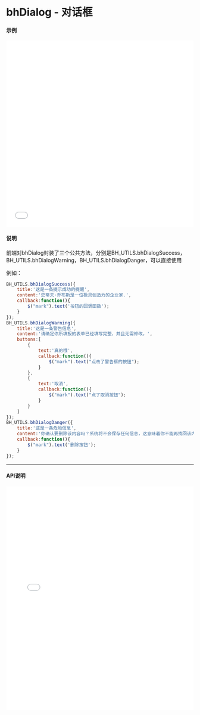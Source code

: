 # bhDialog - 对话框


#### 示例

<iframe width="100%" height="500" src="//jsrun.net/c4pKp/embedded/all/light/" allowfullscreen="allowfullscreen" frameborder="0"></iframe>

#### 说明
前端对bhDialog封装了三个公共方法，分别是BH_UTILS.bhDialogSuccess，BH_UTILS.bhDialogWarning，BH_UTILS.bhDialogDanger，可以直接使用

例如：
```js
BH_UTILS.bhDialogSuccess({
    title:'这是一条提示成功的提醒',
    content:'史蒂夫·乔布斯是一位极具创造力的企业家.',
    callback:function(){
        $("mark").text('按钮的回调函数');
    }
});
BH_UTILS.bhDialogWarning({
    title:'这是一条警告信息',
    content:'请确定你所填报的表单已经填写完整，并且无需修改。',
    buttons:[
        {
            text:'真的哦',
            callback:function(){
                $("mark").text("点击了警告框的按钮");
            }
        },
        {
            text:'取消',
            callback:function(){
                $("mark").text("点了取消按钮");
            }
        }
    ]
});
BH_UTILS.bhDialogDanger({
    title:'这是一条危险信息',
    content:'你确认要删除该内容吗？系统将不会保存任何信息，这意味着你不能再找回该内容。你确定吗？',
    callback:function(){
        $("mark").text('删除按钮');
    }
});
```


*****
#### API说明

<iframe width="100%" height="600" src="../black_hole/1.0/module-bhDialog.html" frameborder="0" id="innerFrame"></iframe>